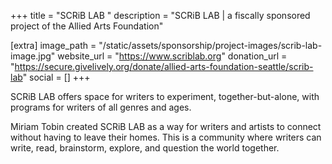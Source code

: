 +++
title = "SCRiB LAB "
description = "SCRiB LAB  | a fiscally sponsored project of the Allied Arts Foundation"

[extra]
image_path = "/static/assets/sponsorship/project-images/scrib-lab-image.jpg"
website_url = "https://www.scriblab.org"
donation_url = "https://secure.givelively.org/donate/allied-arts-foundation-seattle/scrib-lab"
social = []
+++

SCRiB LAB offers space for writers to experiment, together-but-alone, with programs for writers of all genres and ages.

Miriam Tobin created SCRiB LAB as a way for writers and artists to connect without having to leave their homes. This is a community where writers can write, read, brainstorm, explore, and question the world together.
